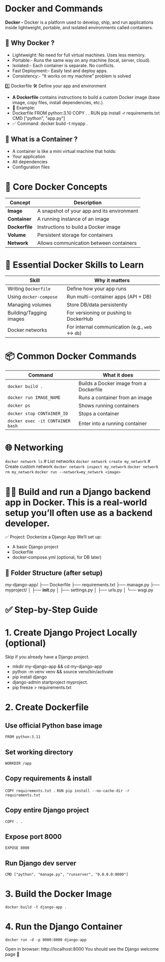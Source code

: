 # Docker and Commands
**Docker -** Docker is a platform used to develop, ship, and run applications inside lightweight, portable, and isolated environments called containers.

## 🧠 Why Docker ?
- Lightweight: No need for full virtual machines. Uses less memory.
- Portable:- Runs the same way on any machine (local, server, cloud).
- Isolated:- Each container is separate. No conflicts.
- Fast Deployment:- Easily test and deploy apps.
- Consistency:- “It works on my machine” problem is solved


1️⃣ Dockerfile
🛠️ Define your app and environment
- **A Dockerfile** contains instructions to build a custom Docker image (base image, copy files, install dependencies, etc.).
- 📄 Example:
- Dockerfile
FROM python:3.10
COPY . .
RUN pip install -r requirements.txt
CMD ["python", "app.py"]
- ✅ Command: docker build -t myapp .



## 🚢 What is a Container ?
- A container is like a mini virtual machine that holds:
- Your application
- All dependencies
- Configuration files

# 📘 Core Docker Concepts
| Concept        | Description                                |
| -------------- | ------------------------------------------ |
| **Image**      | A snapshot of your app and its environment |
| **Container**  | A running instance of an image             |
| **Dockerfile** | Instructions to build a Docker image       |
| **Volume**     | Persistent storage for containers          |
| **Network**    | Allows communication between containers    |


# 🔁 Essential Docker Skills to Learn
| Skill                   | Why it matters                                  |
| ----------------------- | ----------------------------------------------- |
| Writing `Dockerfile`    | Define how your app runs                        |
| Using `docker-compose`  | Run multi-container apps (API + DB)             |
| Managing volumes        | Store DB/data persistently                      |
| Building/Tagging images | For versioning or pushing to DockerHub          |
| Docker networks         | For internal communication (e.g., `web` ↔ `db`) |


# 📦 Common Docker Commands
| Command                          | What it does                            |
| -------------------------------- | --------------------------------------- |
| `docker build .`                 | Builds a Docker image from a Dockerfile |
| `docker run IMAGE_NAME`          | Runs a container from an image          |
| `docker ps`                      | Shows running containers                |
| `docker stop CONTAINER_ID`       | Stops a container                       |
| `docker exec -it CONTAINER bash` | Enter into a running container          |

# 🌐 Networking
`docker network ls`                           # List networks
`docker network create my_network`            # Create custom network
`docker network inspect my_network`
`docker network rm my_network`
`docker run --network=my_network <image>`




# 🔧🐳 Build and run a Django backend app in Docker. This is a real-world setup you’ll often use as a backend developer.
✅ Project: Dockerize a Django App
We’ll set up:
- A basic Django project
- Dockerfile
- docker-compose.yml (optional, for DB later)

## 📁 Folder Structure (after setup)
my-django-app/
├── Dockerfile
├── requirements.txt
├── manage.py
├── myproject/
│   ├── __init__.py
│   ├── settings.py
│   ├── urls.py
│   └── wsgi.py


# ✅ Step-by-Step Guide
# 1. Create Django Project Locally (optional)
Skip if you already have a Django project.

- mkdir my-django-app && cd my-django-app
- python -m venv venv && source venv/bin/activate
- pip install django
- django-admin startproject myproject.
- pip freeze > requirements.txt

# 2. Create Dockerfile
## Use official Python base image
`FROM python:3.11`

## Set working directory
`WORKDIR /app`

## Copy requirements & install
`COPY requirements.txt .`
`RUN pip install --no-cache-dir -r requirements.txt`

## Copy entire Django project
`COPY . .`

## Expose port 8000
`EXPOSE 8000`

## Run Django dev server
`CMD ["python", "manage.py", "runserver", "0.0.0.0:8000"]`

# 3. Build the Docker Image
`docker build -t django-app .`

# 4. Run the Django Container
`docker run -d -p 8000:8000 django-app`

Open in browser: http://localhost:8000
You should see the Django welcome page 🎉






